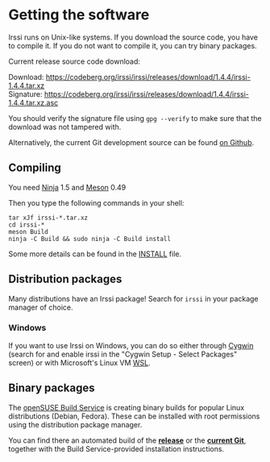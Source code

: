 # Getting the software

Irssi runs on Unix-like systems. If you download the source code, you have to compile it. If you do not want to compile it, you can try binary packages.

Current release source code download:

Download: https://codeberg.org/irssi/irssi/releases/download/1.4.4/irssi-1.4.4.tar.xz  
Signature: https://codeberg.org/irssi/irssi/releases/download/1.4.4/irssi-1.4.4.tar.xz.asc

You should verify the signature file using `gpg --verify` to make sure that the download was not tampered with.

Alternatively, the current Git development source can be found [on Github](https://github.com/irssi/irssi).

## Compiling

You need [Ninja](https://ninja-build.org/) 1.5 and [Meson](https://mesonbuild.com/) 0.49

Then you type the following commands in your shell:

```shell
tar xJf irssi-*.tar.xz
cd irssi-*
meson Build
ninja -C Build && sudo ninja -C Build install
```

Some more details can be found in the [INSTALL](https://github.com/irssi/irssi/blob/master/INSTALL) file.

## Distribution packages

Many distributions have an Irssi package! Search for `irssi` in your package manager of choice.

### Windows

If you want to use Irssi on Windows, you can do so either through [Cygwin](https://www.cygwin.com/install.html) (search for and enable irssi in the "Cygwin Setup - Select Packages" screen) or with Microsoft's Linux VM [WSL](https://learn.microsoft.com/en-us/windows/wsl/).

## Binary packages

The [openSUSE Build Service](https://build.opensuse.org/) is creating binary builds for popular Linux distributions (Debian, Fedora). These can be installed with root permissions using the distribution package manager.

You can find there an automated build of the **[release](https://software.opensuse.org/download.html?project=home:ailin_nemui:irssi-an&package=irssi-an)** or the **[current Git](https://software.opensuse.org/download.html?project=home:ailin_nemui:irssi-git-an&package=irssi-git-an)**, together with the Build Service-provided installation instructions.
